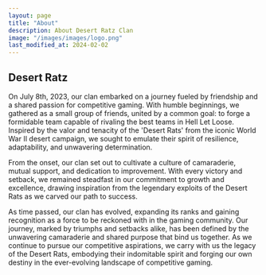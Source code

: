 ```yaml
---
layout: page
title: "About" 
description: About Desert Ratz Clan
image: "/images/images/logo.png"
last_modified_at: 2024-02-02
---
```

<style>
.wrap-collapsible {
  margin: 0 0 1rem 0;
}
input[type='checkbox'] {
  display: none;
}
input[type="checkbox"]+label, input[type="radio"]+label {
  color: #212931;
  font-family: "Euro Caps","Source Sans Pro",Helvetica,sans-serif;
  font-size: 1.25rem;
  margin: 0 0 1.5rem 0;
  font-weight: 800;
  line-height: 1.5;
  letter-spacing: 0.075em;
}
input[type="checkbox"]+label:before { 
  content: '\f0da';
  border-color: transparent;
  position: inherit;
  background-color: transparent;
  border-color: transparent;
  color: #212931;
  top: .075rem;
}
input[type="checkbox"]:checked+label:before {
  content: '\f0da';
  background-color: transparent;
  border-color: transparent;
  color: #212931;
  top: .075rem;
}
table.dataTable.stripe tbody tr.odd, table.dataTable.display tbody tr.odd, table.dataTable.display tbody tr.even {
  background-color: #1e252c;
}
table.dataTable.hover tbody tr:hover, table.dataTable.display tbody tr:hover {
    background-color: #b16111;
}
table.dataTable.display tbody tr.odd > .sorting_1, table.dataTable.order-column.stripe tbody tr.odd > .sorting_1 {
    background-color: #1e252c;
}
table.dataTable.display tbody tr.even > .sorting_1, table.dataTable.order-column.stripe tbody tr.even > .sorting_1 {
    background-color: #1e252c;
}
table.dataTable.display tbody tr:hover > .sorting_1, table.dataTable.order-column.hover tbody tr:hover > .sorting_1 {
    background-color: #b16111;
}
</style>

## Desert Ratz
On July 8th, 2023, our clan embarked on a journey fueled by friendship and a shared passion for competitive gaming. With humble beginnings, we gathered as a small group of friends, united by a common goal: to forge a formidable team capable of rivaling the best teams in Hell Let Loose. Inspired by the valor and tenacity of the 'Desert Rats' from the iconic World War II desert campaign, we sought to emulate their spirit of resilience, adaptability, and unwavering determination.

From the onset, our clan set out to cultivate a culture of camaraderie, mutual support, and dedication to improvement. With every victory and setback, we remained steadfast in our commitment to growth and excellence, drawing inspiration from the legendary exploits of the Desert Rats as we carved our path to success.

As time passed, our clan has evolved, expanding its ranks and gaining recognition as a force to be reckoned with in the gaming community. Our journey, marked by triumphs and setbacks alike, has been defined by the unwavering camaraderie and shared purpose that bind us together. As we continue to pursue our competitive aspirations, we carry with us the legacy of the Desert Rats, embodying their indomitable spirit and forging our own destiny in the ever-evolving landscape of competitive gaming.



